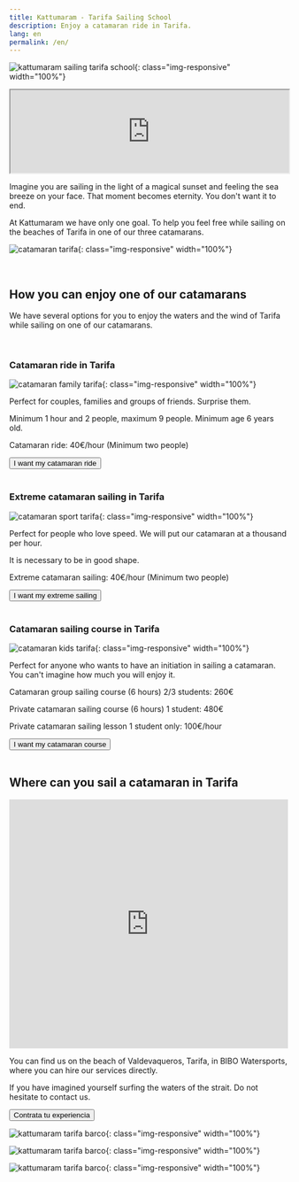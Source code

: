 ```yaml
---
title: Kattumaram - Tarifa Sailing School
description: Enjoy a catamaran ride in Tarifa.
lang: en
permalink: /en/
---
```


![kattumaram sailing tarifa school](/assets/images/logo-2.png){: class="img-responsive" width="100%"}

<div class="embed-responsive embed-responsive-16by9">
  <iframe width="100%" class="embed-responsive-item" src="https://www.youtube.com/embed/wnnz8vdHqDc?autoplay=1&cc_load_policy=1"></iframe>
</div>

Imagine you are sailing in the light of a magical sunset and feeling the sea breeze on your face. That moment becomes eternity. You don't want it to end.

At Kattumaram we have only one goal. To help you feel free while sailing on the beaches of Tarifa in one of our three catamarans.

![catamaran tarifa](/assets/images/boat.jpeg){: class="img-responsive" width="100%"}

<br>

## **How you can enjoy one of our catamarans**

We have several options for you to enjoy the waters and the wind of Tarifa while sailing on one of our catamarans.

<br>

### **Catamaran ride in Tarifa**

![catamaran family tarifa](/assets/images/boat_family.jpeg){: class="img-responsive" width="100%"}

Perfect for couples, families and groups of friends. Surprise them.

Minimum 1 hour and 2 people, maximum 9 people. Minimum age 6 years old.

Catamaran ride: 40€/hour (Minimum two people)

<a href="https://socialmedia638083.typeform.com/to/YcuDK5zW">
  <button type="button" class="btn btn-dark">
    I want my catamaran ride
  </button>
</a>

<br>
<br>

### **Extreme catamaran sailing in Tarifa**

![catamaran sport tarifa](/assets/images/boat_sport.jpeg){: class="img-responsive" width="100%"}

Perfect for people who love speed. We will put our catamaran at a thousand per hour.

It is necessary to be in good shape.

Extreme catamaran sailing: 40€/hour (Minimum two people)

<a href="https://socialmedia638083.typeform.com/to/YcuDK5zW">
  <button type="button" class="btn btn-dark">
    I want my extreme sailing
  </button>
</a>

<br>
<br>

### **Catamaran sailing course in Tarifa**

![catamaran kids tarifa](/assets/images/kids.jpeg){: class="img-responsive" width="100%"}

Perfect for anyone who wants to have an initiation in sailing a catamaran. You can't imagine how much you will enjoy it.

Catamaran group sailing course (6 hours) 2/3 students: 260€

Private catamaran sailing course (6 hours) 1 student: 480€

Private catamaran sailing lesson 1 student only: 100€/hour

<a href="https://socialmedia638083.typeform.com/to/YcuDK5zW">
  <button type="button" class="btn btn-dark">
    I want my catamaran course
  </button>
</a>

<br>
<br>


## **Where can you sail a catamaran in Tarifa**

<iframe src="https://www.google.com/maps/embed?pb=!1m14!1m8!1m3!1d12900.255775060012!2d-5.6847073!3d36.0675444!3m2!1i1024!2i768!4f13.1!3m3!1m2!1s0x0%3A0x9de219abb6d0b29d!2sBIBO%20Watersports!5e0!3m2!1sen!2ses!4v1622299827335!5m2!1sen!2ses" width="100%" height="450" style="border:0;" allowfullscreen="" loading="lazy"></iframe>

You can find us on the beach of Valdevaqueros, Tarifa, in BIBO Watersports, where you can hire our services directly. 

If you have imagined yourself surfing the waters of the strait. Do not hesitate to contact us.

<a href="https://socialmedia638083.typeform.com/to/YcuDK5zW">
  <button type="button" class="btn btn-dark">
    Contrata tu experiencia
  </button>
</a>

<br>

![kattumaram tarifa barco](/assets/images/team.jpeg){: class="img-responsive" width="100%"}

![kattumaram tarifa barco](/assets/images/team_boat.jpeg){: class="img-responsive" width="100%"}

![kattumaram tarifa barco](/assets/images/boat_beach.jpeg){: class="img-responsive" width="100%"}

<br>











    
  
